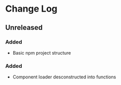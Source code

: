 # Change Log

## Unreleased

### Added
- Basic npm project structure

### Added
- Component loader desconstructed into functions
